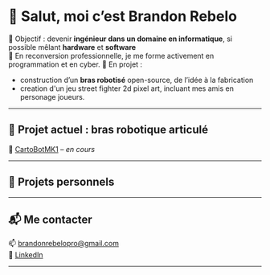 # 👋 Salut, moi c’est Brandon Rebelo

🎯 Objectif : devenir **ingénieur dans un domaine en informatique**, si possible mêlant **hardware** et **software**  
🔧 En reconversion professionnelle, je me forme activement en programmation et en cyber. 
🌱 En projet : 
- construction d’un **bras robotisé** open-source, de l’idée à la fabrication
- creation d'un jeu street fighter 2d pixel art, incluant mes amis en personage joueurs. 

---

## 🤖 Projet actuel : bras robotique articulé

🔗 [CartoBotMK1](https://github.com/brebelo/CartoBot-MK1) – *en cours*



---

## 🧪 Projets personnels




---

## 📬 Me contacter

📫 brandonrebelopro@gmail.com  
🔗 [LinkedIn](https://www.linkedin.com/in/brandonrebelo)

---


